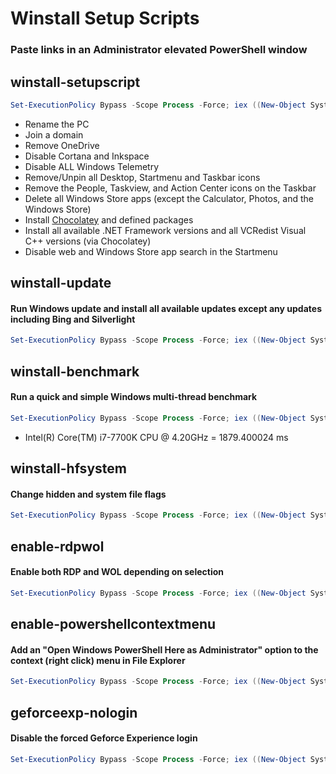# Winstall Setup Scripts
### **Paste links in an Administrator elevated PowerShell window**
## winstall-setupscript
```powershell
Set-ExecutionPolicy Bypass -Scope Process -Force; iex ((New-Object System.Net.WebClient).DownloadString('https://raw.githubusercontent.com/Ad3t0/windows/master/powershell-core/winstall-setupscript.ps1'))
```
- Rename the PC
- Join a domain
- Remove OneDrive
- Disable Cortana and Inkspace
- Disable ALL Windows Telemetry
- Remove/Unpin all Desktop, Startmenu and Taskbar icons
- Remove the People, Taskview, and Action Center icons on the Taskbar
- Delete all Windows Store apps (except the Calculator, Photos, and the Windows Store)
- Install [Chocolatey](https://chocolatey.org/) and defined packages
- Install all available .NET Framework versions and all VCRedist Visual C++ versions (via Chocolatey)
- Disable web and Windows Store app search in the Startmenu
## winstall-update
#### Run Windows update and install all available updates except any updates including **Bing** and **Silverlight**
```powershell
Set-ExecutionPolicy Bypass -Scope Process -Force; iex ((New-Object System.Net.WebClient).DownloadString('https://raw.githubusercontent.com/Ad3t0/windows/master/powershell-core/winstall-update.ps1'))
```
## winstall-benchmark
#### Run a quick and simple Windows multi-thread benchmark
```powershell
Set-ExecutionPolicy Bypass -Scope Process -Force; iex ((New-Object System.Net.WebClient).DownloadString('https://raw.githubusercontent.com/Ad3t0/windows/master/powershell-core/winstall-benchmark.ps1'))
```
- Intel(R) Core(TM) i7-7700K CPU @ 4.20GHz = 1879.400024 ms
## winstall-hfsystem
#### Change hidden and system file flags
```powershell
Set-ExecutionPolicy Bypass -Scope Process -Force; iex ((New-Object System.Net.WebClient).DownloadString('https://raw.githubusercontent.com/Ad3t0/windows/master/powershell-core/winstall-hfsystem.ps1'))
```
## enable-rdpwol
#### Enable both RDP and WOL depending on selection
```powershell
Set-ExecutionPolicy Bypass -Scope Process -Force; iex ((New-Object System.Net.WebClient).DownloadString('https://raw.githubusercontent.com/Ad3t0/windows/master/powershell-core/enable-rdpwol.ps1'))
```
## enable-powershellcontextmenu
#### Add an "Open Windows PowerShell Here as Administrator" option to the context (right click) menu in File Explorer
```powershell
Set-ExecutionPolicy Bypass -Scope Process -Force; iex ((New-Object System.Net.WebClient).DownloadString('https://raw.githubusercontent.com/Ad3t0/windows/master/powershell-core/enable-powershellcontextmenu.ps1'))
```
## geforceexp-nologin
#### Disable the forced Geforce Experience login
```powershell
Set-ExecutionPolicy Bypass -Scope Process -Force; iex ((New-Object System.Net.WebClient).DownloadString('https://raw.githubusercontent.com/Ad3t0/windows/master/powershell-core/geforceexp-nologin.ps1'))
```